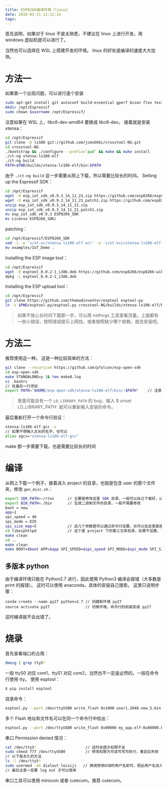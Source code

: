 ```yaml
---
title: ESP8266编译环境（linux)
date: 2018-03-21 11:11:14
tags:
---
```


首先说明，如果对于 linux 不是太熟悉，不建议在 linux 上进行开发，用 windows 虚拟机就可以进行了。
<!--more-->
当然也可以选择在 WSL 上搭建开发的环境。
linux 的好处是编译的速度大大加快。

# 方法一
如果第一个出现问题，可以进行逐个安装
```bash
sudo apt-get install git autoconf build-essential gperf bison flex texinfo libtool libncurses5-dev wget gawk libc6-dev-amd64 python-serial libexpat-dev
mkdir /opt/Espressif
sudo chown $username /opt/Espressif/
```
注意如果在 WSL 上，libc6-dev-amd64 要换成 libc6-dev。
接着就是安装 xtensa：
```bash
cd /opt/Espressif
git clone -b lx106 git://github.com/jcmvbkbc/crosstool-NG.git 
cd crosstool-NG
./bootstrap && ./configure --prefix=`pwd` && make && make install
./ct-ng xtensa-lx106-elf
./ct-ng build
PATH=$PWD/builds/xtensa-lx106-elf/bin:$PATH
```
由于 `./ct-ng build` 这一步需要从网上下载，所以需要比较长的时间。
Setting up the Espressif SDK：
```bash
cd /opt/Espressif
wget -O esp_iot_sdk_v0.9.3_14_11_21.zip https://github.com/esp8266/esp8266-wiki/raw/master/sdk/esp_iot_sdk_v0.9.3_14_11_21.zip
wget -O esp_iot_sdk_v0.9.3_14_11_21_patch1.zip https://github.com/esp8266/esp8266-wiki/raw/master/sdk/esp_iot_sdk_v0.9.3_14_11_21_patch1.zip
unzip esp_iot_sdk_v0.9.3_14_11_21.zip
unzip esp_iot_sdk_v0.9.3_14_11_21_patch1.zip
mv esp_iot_sdk_v0.9.3 ESP8266_SDK
mv License ESP8266_SDK/
```
patching：
```bash
cd /opt/Espressif/ESP8266_SDK
sed -i -e 's/xt-ar/xtensa-lx106-elf-ar/' -e 's/xt-xcc/xtensa-lx106-elf-gcc/' -e 's/xt-objcopy/xtensa-lx106-elf-objcopy/' Makefile
mv examples/IoT_Demo .
```
Installing the ESP image tool：
```bash
cd /opt/Espressif
wget -O esptool_0.0.2-1_i386.deb https://github.com/esp8266/esp8266-wiki/raw/master/deb/esptool_0.0.2-1_i386.deb
dpkg -i esptool_0.0.2-1_i386.deb
```
Installing the ESP upload tool：
```bash
cd /opt/Espressif
git clone https://github.com/themadinventor/esptool esptool-py
ln -s $PWD/esptool-py/esptool.py crosstool-NG/builds/xtensa-lx106-elf/bin/
```

> 如果不放心长时间下载那一步，可以用 nethogs 工具查看流量。上面都有一些小错误，按照错误提示上网找，或者按照缺少哪个依赖，就去安装吧。


# 方法二
推荐使用这一种。
这是一种比较简单的方法：
```bash
git clone --recursive https://github.com/pfalcon/esp-open-sdk
cd esp-open-sdk
make STANDALONE=y |& tee make0.log
vi .bashrc
// 在最后一行添加
export PATH="$HOME/esp-open-sdk/xtensa-lx106-elf/bin/:$PATH"    // 注意上一步会有提示，复制提示的命令
```

> 里面可能会有一个 `LD_LIBRARY_PATH` 的 bug，输入 $ unset LD_LIBRARY_PATH` 就可以重新输入安装的命令。

最后重新打开一个命令行验证：
```bash
xtensa-lx106-elf-gcc -v
// 如果不想输入太长的名字，也可以
alias xgcc="xtensa-lx106-elf-gcc"
```
make 那一步需要下载，也是需要比较长的时间

# 编译
从网上下载一个例子，接着进入 project 的目录，也就是包含 user 的那个文件夹，修改 `gen_misc.sh`：
```bash
export SDK_PATH=~/rtos      // 主要是修改这里 SDK 目录，一般可以自己下载好，以后就一直用这个路径
export BIN_PATH=./bin       // 生成二进制文件的目录，一般不需要修改
boot = new
app=1
spi_speed = 40
spi_mode = DIO
spi_size_map=5              // 这几个参数是可以通过命令行设置，也可以在这里直接修改，这样就不再需要命令行
cd libesphttpd              // 这个是 project 下的第三方库目录，如果不设置，下面的 cd .. 就要删除
make clean
cd ..
make clean
make BOOT=$boot APP=$app SPI_SPEED=$spi_speed SPI_MODE=$spi_mode SPI_SIZE_MAP=$spi_size_map
```

## 多版本 python

由于编译环境只能在 Python2.7 进行，因此使用 Python3 编译会报错（大多数是 print 的报错）。
这时可以使用 anaconda，具体的安装自己搜索。
这里只说明步骤：
```
conda create --name py27 python=2.7 // 创建新环境 py27
source activate py27                // 切换环境，命令行的前缀变成 py27
```
这时编译就不会出错了。


# 烧录
首先查看端口的占用：
```bash
dmesg | grep ttyS*
```
一般 ttyS0 对应 com1，ttyS1 对应 com2，当然也不一定是必然的。一般在命令行使用 tty。
使用 esptool：
```bash
$ pip install esptool
```
烧录命令：
```bash
esptool.py --port /dev/ttyUSB0 write_flash 0x1000 user1.2048.new.5.bin
```
多个 Flash 地址和文件名可以在同一个命令行中给出：
```bash
esptool.py --port /dev/ttyUSB0 write_flash 0x00000 my_app.elf-0x00000.bin 0x40000 my_app.elf-0x40000.bin
```
串口 Permission denied 情况：
```bash
cat /dev/ttyS*                      // 这时会提示权限不足
sudo chmod 777 /dev/ttyUSB0         // 修改权限为可读可写可执行，重启后失效
// 以下是永久的方法
ls -l /dev/ttyS*
sudo usermod -aG dialout leisiji   // 换成想用USB的用户名即可，把此用户名加入dialout用户组
// 最后注意一定要 log out 才可以使用
```

串口工具可以使用 minicom 或者 cutecom。推荐 cutecom。